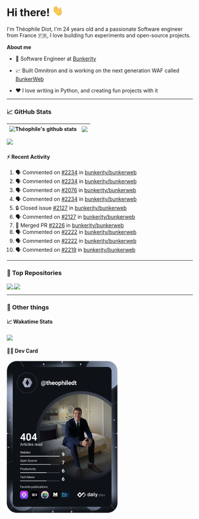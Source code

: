 # Hi there! <img src="./wave.gif" width="30px" height="30px" />

I'm Théophile Diot, I'm 24 years old and a passionate Software engineer from France 🇫🇷, I love building fun experiments and open-source projects.

**About me**

- 💼 Software Engineer at [Bunkerity](https://www.bunkerity.com/)

- 📈 Built Omnitron and is working on the next generation WAF called [BunkerWeb](https://www.bunkerweb.io)

- ❤️ I love writing in Python, and creating fun projects with it

---

### 📈 GitHub Stats

| <img align="center" src="https://github-readme-stats.vercel.app/api?username=TheophileDiot&show_icons=true&include_all_commits=true&theme=algolia&hide_border=true&rank_icon=github" alt="Théophile's github stats" /> | <img align="center" src="https://github-readme-stats.vercel.app/api/top-langs/?username=TheophileDiot&layout=compact&theme=algolia&hide_border=true" /> |
| ---------------------------------------------------------------------------------------------------------------------------------------------------------------------------------------------------------------------- | ------------------------------------------------------------------------------------------------------------------------------------------------------- |

![](https://github-readme-activity-graph.vercel.app/graph?username=TheophileDiot&theme=tokyo-night)

#### :zap: Recent Activity

<!--START_SECTION:activity-->
1. 🗣 Commented on [#2234](https://github.com/bunkerity/bunkerweb/issues/2234#issuecomment-2848626678) in [bunkerity/bunkerweb](https://github.com/bunkerity/bunkerweb)
2. 🗣 Commented on [#2234](https://github.com/bunkerity/bunkerweb/issues/2234#issuecomment-2848620851) in [bunkerity/bunkerweb](https://github.com/bunkerity/bunkerweb)
3. 🗣 Commented on [#2076](https://github.com/bunkerity/bunkerweb/issues/2076#issuecomment-2848617865) in [bunkerity/bunkerweb](https://github.com/bunkerity/bunkerweb)
4. 🗣 Commented on [#2234](https://github.com/bunkerity/bunkerweb/issues/2234#issuecomment-2848617177) in [bunkerity/bunkerweb](https://github.com/bunkerity/bunkerweb)
5. 🔒 Closed issue [#2127](https://github.com/bunkerity/bunkerweb/issues/2127) in [bunkerity/bunkerweb](https://github.com/bunkerity/bunkerweb)
6. 🗣 Commented on [#2127](https://github.com/bunkerity/bunkerweb/issues/2127#issuecomment-2846821848) in [bunkerity/bunkerweb](https://github.com/bunkerity/bunkerweb)
7. 🎉 Merged PR [#2226](https://github.com/bunkerity/bunkerweb/pull/2226) in [bunkerity/bunkerweb](https://github.com/bunkerity/bunkerweb)
8. 🗣 Commented on [#2222](https://github.com/bunkerity/bunkerweb/issues/2222#issuecomment-2842460984) in [bunkerity/bunkerweb](https://github.com/bunkerity/bunkerweb)
9. 🗣 Commented on [#2222](https://github.com/bunkerity/bunkerweb/issues/2222#issuecomment-2842431684) in [bunkerity/bunkerweb](https://github.com/bunkerity/bunkerweb)
10. 🗣 Commented on [#2219](https://github.com/bunkerity/bunkerweb/issues/2219#issuecomment-2837924228) in [bunkerity/bunkerweb](https://github.com/bunkerity/bunkerweb)
<!--END_SECTION:activity-->

---

### 🔧 Top Repositories

<a href="https://github.com/bunkerity/bunkerweb">
  <img align="center" src="https://github-readme-stats.vercel.app/api/pin/?username=Bunkerity&repo=bunkerweb&theme=algolia" />
</a>
<a href="https://github.com/TheophileDiot/Omnitron">
  <img align="center" src="https://github-readme-stats.vercel.app/api/pin/?username=TheophileDiot&repo=Omnitron&theme=algolia" />
</a>

---

### 🎉 Other things

#### 📈 Wakatime Stats

<a href="https://wakatime.com/@theophile_bunkerity">
  <img align="center" src="https://github-readme-stats.vercel.app/api/wakatime?username=3aa5ce41-c253-43d9-8441-a721e446a45f&layout=compact&theme=algolia" />
</a>

#### 👨‍💻 Dev Card

<a href="https://app.daily.dev/TheophileDt">
  <img src="./devcard.svg" width="300" alt="Théophile Diot's Dev Card"/>
</a>
